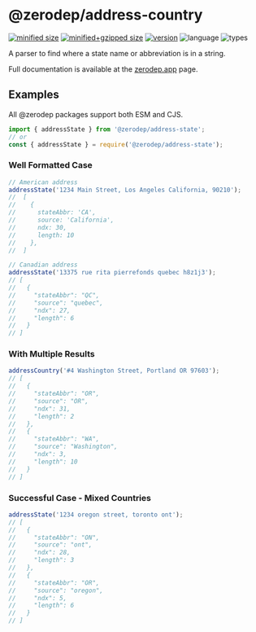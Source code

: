 # @zerodep/address-country

[![minified size](https://img.shields.io/bundlephobia/min/@zerodep/address-state?style=flat-square&color=blue)](https://bundlephobia.com/package/@zerodep/address-state)
[![minified+gzipped size](https://img.shields.io/bundlephobia/minzip/@zerodep/address-state?style=flat-square&color=blue)](https://bundlephobia.com/package/@zerodep/address-state)
[![version](https://img.shields.io/npm/v/@zerodep/address-state?style=flat-square&color=blue)](https://www.npmjs.com/package/@zerodep/address-state)
![language](https://img.shields.io/badge/typescript-100%25-blue?style=flat-square)
![types](https://img.shields.io/badge/types-included-blue?style=flat-square)

A parser to find where a state name or abbreviation is in a string.

Full documentation is available at the [zerodep.app](http://zerodep.app/address/state) page.

## Examples

All @zerodep packages support both ESM and CJS.

```javascript
import { addressState } from '@zerodep/address-state';
// or
const { addressState } = require('@zerodep/address-state');
```

### Well Formatted Case

```javascript
// American address
addressState('1234 Main Street, Los Angeles California, 90210');
//  [
//    {
//      stateAbbr: 'CA',
//      source: 'California',
//      ndx: 30,
//      length: 10
//    },
//  ]

// Canadian address
addressState('13375 rue rita pierrefonds quebec h8z1j3');
// [
//   {
//     "stateAbbr": "QC",
//     "source": "quebec",
//     "ndx": 27,
//     "length": 6
//   }
// ]
```

### With Multiple Results

```javascript
addressCountry('#4 Washington Street, Portland OR 97603');
// [
//   {
//     "stateAbbr": "OR",
//     "source": "OR",
//     "ndx": 31,
//     "length": 2
//   },
//   {
//     "stateAbbr": "WA",
//     "source": "Washington",
//     "ndx": 3,
//     "length": 10
//   }
// ]
```

### Successful Case - Mixed Countries

```javascript
addressState('1234 oregon street, toronto ont');
// [
//   {
//     "stateAbbr": "ON",
//     "source": "ont",
//     "ndx": 28,
//     "length": 3
//   },
//   {
//     "stateAbbr": "OR",
//     "source": "oregon",
//     "ndx": 5,
//     "length": 6
//   }
// ]
```
